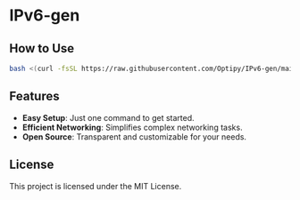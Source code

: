 # IPv6-gen

## How to Use

```bash
bash <(curl -fsSL https://raw.githubusercontent.com/Optipy/IPv6-gen/main/main.sh)
```

## Features

- **Easy Setup**: Just one command to get started.
- **Efficient Networking**: Simplifies complex networking tasks.
- **Open Source**: Transparent and customizable for your needs.

## License

This project is licensed under the MIT License.
